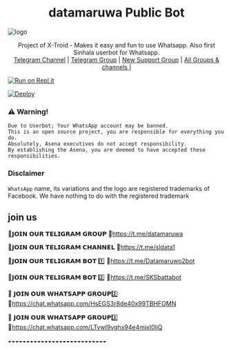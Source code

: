 <h1 align="center"><b>datamaruwa Public Bot  </b></h1>

![logo](https://i.hizliresim.com/152nwlw.jpg)




<p align="center">
    Project of X-Troid - Makes it easy and fun to use Whatsapp. Also first Sinhala userbot for Whatsapp.
    <br>
        <a href="https://t.me/sldata1">Telegram Channel</a> |
        <a href="https://t.me/datamaruwa">Telegram Group</a> |
        <a href="https://chat.whatsapp.com/CHcAjE3DKkJD9J1mrTGUwE">New Support Group</a> |
        <a href="https://t.me/datamaruwawhatsappbot">All Groups & channels </a> |
    <br>
</p>

[![Run on Repl.it](https://repl.it/badge/github/phaticusthiccy/WhatsAsenaDuplicated)](https://replit.com/@mihiranga/Datamaruwoteambot )

[![Deploy](https://www.herokucdn.com/deploy/button.svg)](https://heroku.com/deploy?template=https://github.com/Mihirangamax/X-Troid)

### ⚠️ Warning! 
```
Due to Userbot; Your WhatsApp account may be banned.
This is an open source project, you are responsible for everything you do. 
Absolutely, Asena executives do not accept responsibility.
By establishing the Asena, you are deemed to have accepted these responsibilities.
```
### Disclaimer
`WhatsApp` name, its variations and the logo are registered trademarks of Facebook. We have nothing to do with the registered trademark

## join us
🔰𝗝𝗢𝗜𝗡 𝗢𝗨𝗥 𝗧𝗘𝗟𝗜𝗚𝗥𝗔𝗠 𝗚𝗥𝗢𝗨𝗣
🔗https://t.me/datamaruwa

🔰𝗝𝗢𝗜𝗡 𝗢𝗨𝗥 𝗧𝗘𝗟𝗜𝗚𝗥𝗔𝗠 𝗖𝗛𝗔𝗡𝗡𝗘𝗟
🔗https://t.me/sldata1

🔰𝗝𝗢𝗜𝗡 𝗢𝗨𝗥 𝗧𝗘𝗟𝗜𝗚𝗥𝗔𝗠 𝗕𝗢𝗧 1️⃣
🔗https://t.me/Datamaruwo2bot

🔰𝗝𝗢𝗜𝗡 𝗢𝗨𝗥 𝗧𝗘𝗟𝗜𝗚𝗥𝗔𝗠 𝗕𝗢𝗧 2️⃣
🔗https://t.me/SKSbattabot

🔰 𝗝𝗢𝗜𝗡 𝗢𝗨𝗥 𝗪𝗛𝗔𝗧𝗦𝗔𝗣𝗣 𝗚𝗥𝗢𝗨𝗣2️⃣
🔗https://chat.whatsapp.com/HsEGS3r8de40x99TBHFOMN

🔰 𝗝𝗢𝗜𝗡 𝗢𝗨𝗥 𝗪𝗛𝗔𝗧𝗦𝗔𝗣𝗣 𝗚𝗥𝗢𝗨𝗣3️⃣
🔗https://chat.whatsapp.com/LTvwI9vghx94e4mixI0ljQ

◒◒◒◒◒◒◒◒◒◒◒◒◒◒◒◒◒◒◒◒◒◒◒◒◒◒◒









